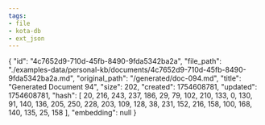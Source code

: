```yaml
---
tags:
- file
- kota-db
- ext_json
---
```

{
  "id": "4c7652d9-710d-45fb-8490-9fda5342ba2a",
  "file_path": "./examples-data/personal-kb/documents/4c7652d9-710d-45fb-8490-9fda5342ba2a.md",
  "original_path": "/generated/doc-094.md",
  "title": "Generated Document 94",
  "size": 202,
  "created": 1754608781,
  "updated": 1754608781,
  "hash": [
    20,
    216,
    243,
    237,
    186,
    29,
    79,
    102,
    210,
    133,
    0,
    130,
    91,
    140,
    136,
    205,
    250,
    228,
    203,
    109,
    128,
    38,
    231,
    152,
    216,
    158,
    100,
    168,
    140,
    135,
    25,
    158
  ],
  "embedding": null
}